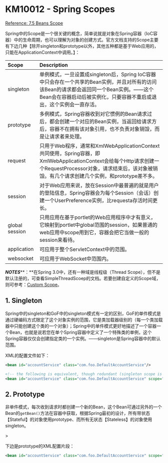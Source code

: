 # KM10012 - Spring Scopes

[Reference: 7.5 Beans Scope](http://docs.spring.io/spring/docs/4.3.7.RELEASE/spring-framework-reference/htmlsingle/#beans-factory-scopes)

Spring中的Scope是一个很关键的概念，简单说就是对象在Spring容器（IoC容器）中的生命周期，也可以理解为对象的创建方式。官方文档支持的Scope主要有下边几种【除开singleton和prototype以外，其他五种都是基于Web应用的，只能在ApplicationContext中调用。】：

| Scope | Description |
| :--- | :--- |
| singleton | 单例模式，一旦设置成singleton后，Spring IoC容器中只会存在一个共享的Bean实例，并且对所有的访问该Bean的请求都会返回同一个Bean实例。——这个Bean会在容器启动后被实例化，只要容器不重启或退出，这个实例会一直存活。 |
| prototype | 多例模式，Spring容器收到对它惯例的Bean请求过后，都会创建一个对应的Bean实例，当返回给请求方后，容器不在拥有该对象引用，也不负责对象销毁，而是让请求者来处理。 |
| request | 只用于Web程序，通常和XmlWebApplicationContext共同使用，Spring容器，即XmlWebApplicationContext会给每个Http请求创建一个RequestProcessor对象，请求结束后，该对象被销毁。有几个请求创建几个实例，和prototype差不多。 |
| session | 对于Web应用来说，放在Session中最普遍的就是用户的登陆信息，Spring容器会为每个Session（会话）创建一个UserPreference实例，比requesta存活时间更长。 |
| global session | 只用应用在基于portlet的Web应用程序中才有意义，它映射到portlet中global范围的session，如果普通的web应用中scope用到它，容器会把它当做一般的session来看待。 |
| application | 可应用于整个ServletContext中的范围。 |
| websocket | 可应用于WebSocket中范围内。 |

_**NOTES**_**：**在Spring 3.0中，还有一种域是线程级（Thread Scope），但不是默认注册的，可查看SimpleThreadScoep的文档。若要创建自定义的Scope域，则可参考：[Custom Scope](https://docs.spring.io/spring/docs/current/spring-framework-reference/htmlsingle/#beans-factory-scopes-custom-using)。

## 1. Singleton

Spring中的singleton和GoF中的singleton模式有一定的区别，GoF的单件模式是通过硬编码方式限定了这个对象实例的范围，它是类加载器级别的（每一个类加载器中只能创建这个类的一个对象）；Spring中的单件模式更好地描述了一个容器一个Bean，也就是说若您在单个Spring容器中定义了一个特殊类的单例，这个Spring容器仅仅会创建指定类的一个实例。——singleton是Spring容器中的默认范围。

XML的配置文件如下：

```xml
<bean id="accountService" class="com.foo.DefaultAccountService"/>

<!-- the following is equivalent, though redundant (singleton scope is the default) -->
<bean id="accountService" class="com.foo.DefaultAccountService" scope="singleton"/>
```

## 2. Prototype

非单件模式，每次收到请求时都创建一个新的Bean，这个Bean可通过另外的一个Bean的`getBean()`方法在容器中获取，根据Spring最初的设计，所有带状态【Stateful】的对象使用prototype、而所有无状态【Stateless】的对象使用singleton。

&gt;

下边是prototype的XML配置片段：

```xml
<bean id="accountService" class="com.foo.DefaultAccountService" scope="prototype"/>
```



